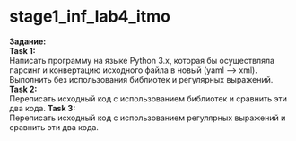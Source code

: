 # stage1_inf_lab4_itmo
**Задание:**  
**Task 1:**  
Написать программу на языке Python 3.x, которая бы осуществляла парсинг и конвертацию исходного файла в новый (yaml –> xml). Выполнить без использования библиотек и регулярных выражений.
**Task 2:**  
Переписать исходный код с использованием библиотек и сравнить эти два кода.
**Task 3:**  
Переписать исходный код с использованием регулярных выражений и сравнить эти два кода.
